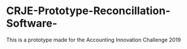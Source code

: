 # CRJE-Prototype-Reconcillation-Software-
This is a prototype made for the Accounting Innovation Challenge 2019
